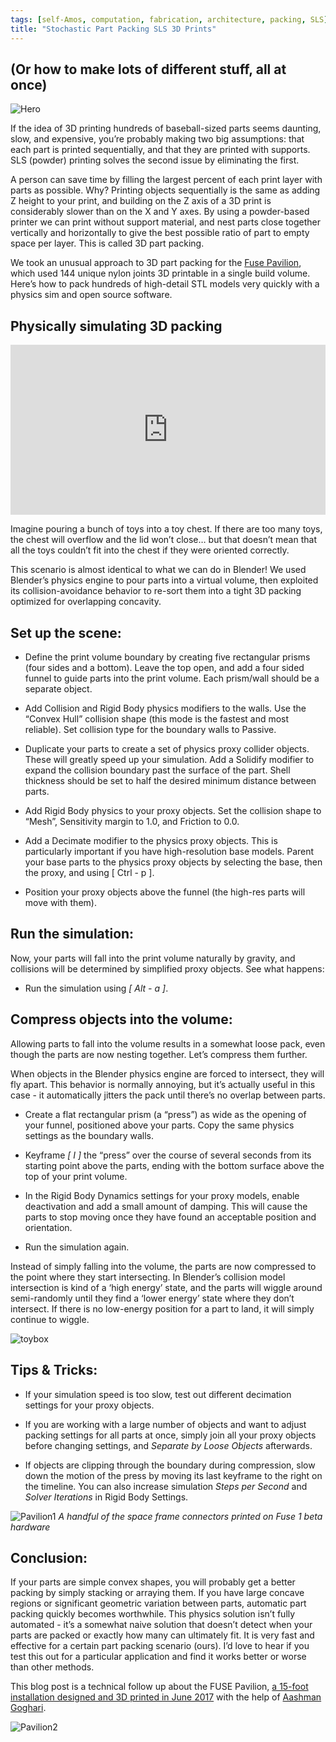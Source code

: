 ```yaml
---
tags: [self-Amos, computation, fabrication, architecture, packing, SLS]
title: "Stochastic Part Packing SLS 3D Prints"
---
```

## (Or how to make lots of different stuff, all at once) 

![Hero](https://i.imgur.com/0Ceqegu.jpg)


If the idea of 3D printing hundreds of baseball-sized parts seems daunting, slow, and expensive, you’re probably making two big assumptions: that each part is printed sequentially, and that they are printed with supports. SLS (powder) printing solves the second issue by eliminating the first. 

A person can save time by filling the largest percent of each print layer with parts as possible. Why? Printing objects sequentially is the same as adding Z height to your print, and building on the Z axis of a 3D print is considerably slower than on the X and Y axes. By using a powder-based printer we can print without support material, and nest parts close together vertically and horizontally to give the best possible ratio of part to empty space per layer. This is called 3D part packing. 

We took an unusual approach to 3D part packing for the <a href="https://formlabs.com/blog/3d-printing-at-scale-fuse-pavilion">Fuse Pavilion</a>, which used 144 unique nylon joints 3D printable in a single build volume. Here’s how to pack hundreds of high-detail STL models very quickly with a physics sim and open source software.

## Physically simulating 3D packing

<div style='position:relative;padding-bottom:54%'><iframe src='https://gfycat.com/ifr/AlarmingLawfulAsianconstablebutterfly' frameborder='0' scrolling='no' width='100%' height='100%' style='position:absolute;top:0;left:0' allowfullscreen></iframe></div>

Imagine pouring a bunch of toys into a toy chest. If there are too many toys, the chest will overflow and the lid won’t close… but that doesn’t mean that all the toys couldn’t fit into the chest if they were oriented correctly. 

This scenario is almost identical to what we can do in Blender! We used Blender’s physics engine to pour parts into a virtual volume, then exploited its collision-avoidance behavior to re-sort them into a tight 3D packing optimized for overlapping concavity.


## Set up the scene:

- Define the print volume boundary by creating five rectangular prisms (four sides and a bottom). Leave the top open, and add a four sided funnel to guide parts into the print volume. Each prism/wall should be a separate object.

- Add Collision and Rigid Body physics modifiers to the walls. Use the “Convex Hull” collision shape (this mode is the fastest and most reliable). Set collision type for the boundary walls to Passive.

- Duplicate your parts to create a set of physics proxy collider objects. These will greatly speed up your simulation. Add a Solidify modifier to expand the collision boundary past the surface of the part. Shell thickness should be set to half the desired minimum distance between parts. 
 
- Add Rigid Body physics to your proxy objects. Set the collision shape to “Mesh”, Sensitivity margin to 1.0, and Friction to 0.0.

- Add a Decimate modifier to the physics proxy objects. This is particularly important if you have high-resolution base models. Parent your base parts to the physics proxy objects by selecting the base, then the proxy, and using [ Ctrl - p ]. 

- Position your proxy objects above the funnel (the high-res parts will move with them).

## Run the simulation:

Now, your parts will fall into the print volume naturally by gravity, and collisions will be determined by simplified proxy objects. See what happens:

- Run the simulation using *[ Alt - a ]*. 

## Compress objects into the volume:

Allowing parts to fall into the volume results in a somewhat loose pack, even though the parts are now nesting together. Let’s compress them further.
 
When objects in the Blender physics engine are forced to intersect, they will fly apart. This behavior is normally annoying, but it’s actually useful in this case - it automatically jitters the pack until there’s no overlap between parts. 

- Create a flat rectangular prism (a “press”) as wide as the opening of your funnel, positioned above your parts. Copy the same physics settings as the boundary walls.

- Keyframe  *[ I ]* the “press” over the course of several seconds from its starting point above the parts, ending with the bottom surface above the top of your print volume. 

- In the Rigid Body Dynamics settings for your proxy models, enable deactivation and add a small amount of damping. This will cause the parts to stop moving once they have found an acceptable position and orientation.

- Run the simulation again.

Instead of simply falling into the volume, the parts are now compressed to the point where they start intersecting. In Blender’s collision model intersection is kind of a ‘high energy’ state, and the parts will wiggle around semi-randomly until they find a ‘lower energy’ state where they don’t intersect. If there is no low-energy position for a part to land, it will simply continue to wiggle. 

![toybox](http://i.imgur.com/OGq5dIX.jpg)

## Tips & Tricks:

- If your simulation speed is too slow, test out different decimation settings for your proxy objects. 

- If you are working with a large number of objects and want to adjust packing settings for all parts at once, simply join all your proxy objects before changing settings, and *Separate by Loose Objects* afterwards.

- If objects are clipping through the boundary during compression, slow down the motion of the press by moving its last keyframe to the right on the timeline. You can also increase simulation *Steps per Second* and *Solver Iterations* in Rigid Body Settings.

![Pavilion1](http://i.imgur.com/RVHoZpu.jpg)
*A handful of the space frame connectors printed on Fuse 1 beta hardware*

## Conclusion:

If your parts are simple convex shapes, you will probably get a better packing by simply stacking or arraying them. If you have large concave regions or significant geometric variation between parts, automatic part packing quickly becomes worthwhile. This physics solution isn’t fully automated - it’s a somewhat naive solution that doesn’t detect when your parts are packed or exactly how many can ultimately fit. It is very fast and effective for a certain part packing scenario (ours). I’d love to hear if you test this out for a particular application and find it works better or worse than other methods.

This blog post is a technical follow up about the FUSE Pavilion, <a href="https://formlabs.com/blog/3d-printing-at-scale-fuse-pavilion">a 15-foot installation designed and 3D printed in June 2017</a> with the help of <a href="http://www.aashmangoghari.com"> Aashman Goghari</a>.

![Pavilion2](http://i.imgur.com/zXu5fRh.jpg)

